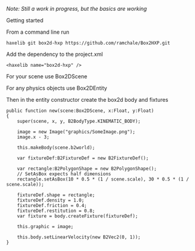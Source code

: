 *Note: Still a work in progress, but the basics are working*

Getting started

From a command line run

    haxelib git box2d-hxp https://github.com/ramchale/Box2HXP.git

Add the dependency to the project.xml

    <haxelib name="box2d-hxp" />

For your scene use Box2DScene

For any physics objects use Box2DEntity

Then in the entity constructor create the box2d body and fixtures

    public function new(scene:Box2DScene, x:Float, y:Float)
    {
        super(scene, x, y, B2BodyType.KINEMATIC_BODY);
        
        image = new Image("graphics/SomeImage.png");
        image.x - 3;

        this.makeBody(scene.b2world);
        
        var fixtureDef:B2FixtureDef = new B2FixtureDef();
        
        var rectangle:B2PolygonShape = new B2PolygonShape();
        // SetAsBox expects half dimensions
        rectangle.setAsBox(10 * 0.5 * (1 / scene.scale), 30 * 0.5 * (1 / scene.scale));

        fixtureDef.shape = rectangle;
        fixtureDef.density = 1.0;
        fixtureDef.friction = 0.4;
        fixtureDef.restitution = 0.8;
        var fixture = body.createFixture(fixtureDef);

        this.graphic = image;

        this.body.setLinearVelocity(new B2Vec2(0, 1));
    }
